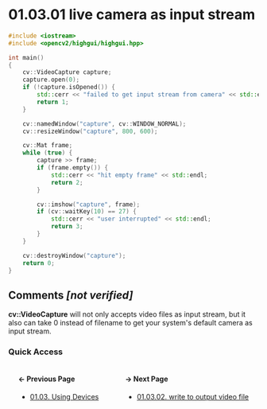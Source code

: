 # 01.03.01 live camera as input stream

```cxx
#include <iostream>
#include <opencv2/highgui/highgui.hpp>

int main()
{
    cv::VideoCapture capture;
    capture.open(0);
    if (!capture.isOpened()) {
        std::cerr << "failed to get input stream from camera" << std::endl;
        return 1;
    }

    cv::namedWindow("capture", cv::WINDOW_NORMAL);
    cv::resizeWindow("capture", 800, 600);

    cv::Mat frame;
    while (true) {
        capture >> frame;
        if (frame.empty()) {
            std::cerr << "hit empty frame" << std::endl;
            return 2;
        }

        cv::imshow("capture", frame);
        if (cv::waitKey(10) == 27) {
            std::cerr << "user interrupted" << std::endl;
            return 3;
        }
    }

    cv::destroyWindow("capture");
    return 0;
}

```

## Comments *[not verified]*

**cv::VideoCapture** will not only accepts video files as input stream, but it also can
take 0 instead of filename to get your system's default camera as input stream.

### Quick Access

<div class="previous_page" style="float:left;margin-left:20px;margin-right:20px">

#### &#8592; Previous Page

* [01.03. Using Devices](./../../01.the_basics/03.devices/00.README.md)

</div>
<div class="next_page" style="float:right;margin-left:20px;margin-right:20px">

#### &#8594; Next Page

* [01.03.02. write to output video file](./../../01.the_basics/03.devices/02.writer.md)

</div>
